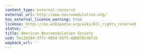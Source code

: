 ```yaml
---
content_type: external-resource
external_url: http://www.neuromodulation.org/
has_external_license_warning: true
license: https://en.wikipedia.org/wiki/All_rights_reserved
status: ''
title: American Neuromodulation Society
uid: 5ec2b294-3ffc-4054-93f3-e8b878cdb71b
wayback_url: ''
---
```

